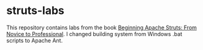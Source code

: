# struts-labs

This repository contains labs from the book [Beginning Apache Struts: From Novice to Professional](http://www.apress.com/9781590596043?gtmf=s).
I changed building system from Windows .bat scripts to Apache Ant.
